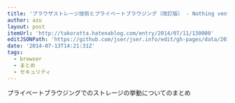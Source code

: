 ```yaml
---
title: 'ブラウザストレージ技術とプライベートブラウジング（改訂版） - Nothing ventured, nothing gained.'
author: azu
layout: post
itemUrl: 'http://takoratta.hatenablog.com/entry/2014/07/11/130000'
editJSONPath: 'https://github.com/jser/jser.info/edit/gh-pages/data/2014/07/index.json'
date: '2014-07-13T14:21:31Z'
tags:
  - browser
  - まとめ
  - セキュリティ
---
```

プライベートブラウジングでのストレージの挙動についてのまとめ
